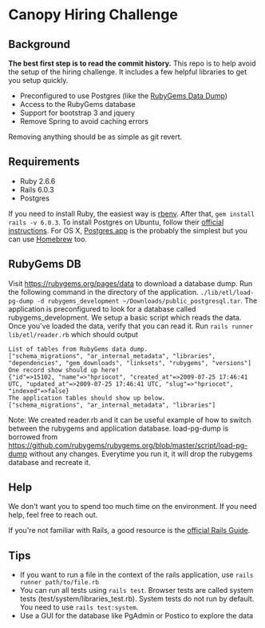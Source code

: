# Canopy Hiring Challenge
## Background
**The best first step is to read the commit history.** This repo is to help avoid the setup
of the hiring challenge. It includes a few helpful libraries to get you setup quickly.

* Preconfigured to use Postgres (like the [RubyGems Data Dump](https://rubygems.org/pages/data))
* Access to the RubyGems database
* Support for bootstrap 3 and jquery
* Remove Spring to avoid caching errors

Removing anything should be as simple as git revert.

## Requirements
* Ruby 2.6.6
* Rails 6.0.3
* Postgres

If you need to install Ruby, the easiest way is [rbenv](https://github.com/rbenv/rbenv#installation).
After that, `gem install rails -v 6.0.3`. To install Postgres on Ubuntu, follow their
[official instructions](https://www.postgresql.org/download/linux/ubuntu/).
For OS X, [Postgres.app](https://postgresapp.com/) is the probably the simplest
but you can use [Homebrew](https://www.robinwieruch.de/postgres-sql-macos-setup) too.

## RubyGems DB
Visit https://rubygems.org/pages/data to download a database dump. Run the following command
in the directory of the application.
`./lib/etl/load-pg-dump -d rubygems_development ~/Downloads/public_postgresql.tar`. The application
is preconfigured to look for a database called rubygems_development. We setup a basic script which
reads the data. Once you've loaded the data, verify that you can read it.
Run `rails runner lib/etl/reader.rb` which should output
```
List of tables from RubyGems data dump.
["schema_migrations", "ar_internal_metadata", "libraries", "dependencies", "gem_downloads", "linksets", "rubygems", "versions"]
One record show should up here!
{"id"=>15102, "name"=>"hpriocot", "created_at"=>2009-07-25 17:46:41 UTC, "updated_at"=>2009-07-25 17:46:41 UTC, "slug"=>"hpriocot", "indexed"=>false}
The application tables should show up below.
["schema_migrations", "ar_internal_metadata", "libraries"]
```

Note: We created reader.rb and it can be useful example of how to switch between the rubygems and application database.
load-pg-dump is borrowed from https://github.com/rubygems/rubygems.org/blob/master/script/load-pg-dump
without any changes. Everytime you run it, it will drop the rubygems database and recreate it.

## Help
We don't want you to spend too much time on the environment. If you need help, feel free to reach out.

If you're not familiar with Rails, a good resource is the [official Rails Guide](https://guides.rubyonrails.org/).

## Tips
* If you want to run a file in the context of the rails application, use `rails runner path/to/file.rb`
* You can run all tests using `rails test`. Browser tests are called system tests (test/system/libraries_test.rb).
System tests do not run by default. You need to use `rails test:system`.
* Use a GUI for the database like PgAdmin or Postico to explore the data
